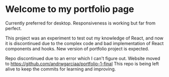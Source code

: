 # Welcome to my portfolio page

Currently preferred for desktop.
Responsiveness is working but far from perfect.

This project was an experiment to test out my knowledge of React, and now it is discontinued due to the complex code and bad implementation of React components and hooks.
New version of portfolio project is expected.

Repo discontinued due to an error which I can't figure out. Website moved to https://github.com/andrwgarciaa/portfolio-1-final
This repo is being left alive to keep the commits for learning and improving.
